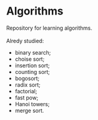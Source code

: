 # Algorithms
Repository for learning algorithms.\
\
Alredy studied:
- binary search;
- choise sort;
- insertion sort;
- counting sort;
- bogosort;
- radix sort;
- factorial;
- fast pow;
- Hanoi towers;
- merge sort.
